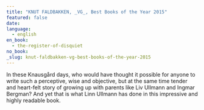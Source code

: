 ```yaml
---
title: "KNUT FALDBAKKEN, _VG_, Best Books of the Year 2015"
featured: false
date:
language:
  - english
en_book:
  - the-register-of-disquiet
no_book:
_slug: knut-faldbakken-vg-best-books-of-the-year-2015
---
```


In these Knausgård days, who would have thought it possible for anyone to write such a perceptive, wise and objective, but at the same time tender and heart-felt story of growing up with parents like Liv Ullmann and Ingmar Bergman? And yet that is what Linn Ullmann has done in this impressive and highly readable book.

